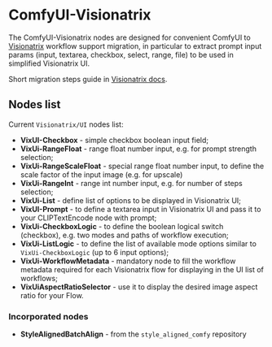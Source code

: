 # ComfyUI-Visionatrix

The ComfyUI-Visionatrix nodes are designed for convenient ComfyUI to [Visionatrix](https://github.com/Visionatrix/Visionatrix) workflow support migration, in particular to extract prompt input params (input, textarea, checkbox, select, range, file) to be used in simplified Visionatrix UI.

Short migration steps guide in [Visionatrix docs](https://visionatrix.github.io/VixFlowsDocs/).

## Nodes list

Current `Visionatrix/UI` nodes list:

- **VixUI-Checkbox** - simple checkbox boolean input field;
- **VixUi-RangeFloat** - range float number input, e.g. for prompt strength selection;
- **VixUi-RangeScaleFloat** - special range float number input, to define the scale factor of the input image (e.g. for upscale)
- **VixUi-RangeInt** - range int number input, e.g. for number of steps selection;
- **VixUi-List** - define list of options to be displayed in Visionatrix UI;
- **VixUI-Prompt** - to define a textarea input in Visionatrix UI and pass it to your CLIPTextEncode node with prompt;
- **VixUi-CheckboxLogic** - to define the boolean logical switch (checkbox), e.g. two modes and paths of workflow execution;
- **VixUi-ListLogic** - to define the list of available mode options similar to `VixUi-CheckboxLogic` (up to 6 input options);
- **VixUi-WorkflowMetadata** - mandatory node to fill the workflow metadata required for each Visionatrix flow for displaying in the UI list of workflows;
- **VixUiAspectRatioSelector** - use it to display the desired image aspect ratio for your Flow.

### Incorporated nodes

- **StyleAlignedBatchAlign** - from the `style_aligned_comfy` repository
